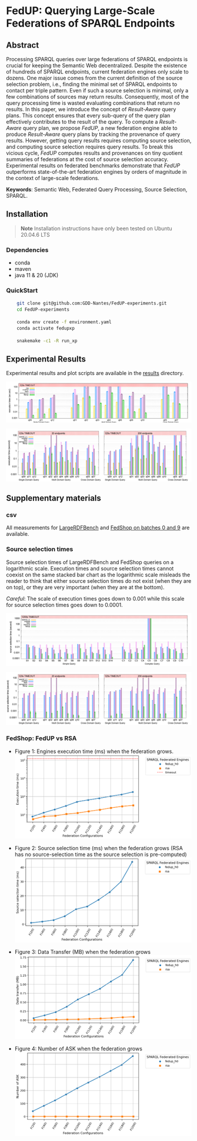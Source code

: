 # FedUP: Querying Large-Scale Federations of SPARQL Endpoints

## Abstract

Processing SPARQL queries over large federations of SPARQL endpoints is crucial for keeping the Semantic Web decentralized. Despite the existence of hundreds of SPARQL endpoints, current federation engines only scale to dozens. One major issue comes from the current definition of the source selection problem, i.e., finding the minimal set of SPARQL endpoints to contact per triple pattern. Even if such a source selection is minimal, only a few combinations of sources may return results. Consequently, most of the query processing time is wasted evaluating combinations that return no results. In this paper, we introduce the concept of *Result-Aware* query plans. This concept ensures that every sub-query of the query plan effectively contributes to the result of the query. To compute a *Result-Aware* query plan, we propose *FedUP*, a new federation engine able to produce *Result-Aware* query plans by tracking the provenance of query results. However, getting query results requires computing source selection, and computing source selection requires query results. To break this vicious cycle, *FedUP* computes results and provenances on tiny quotient summaries of federations at the cost of source selection accuracy. Experimental results on federated benchmarks demonstrate that *FedUP* outperforms state-of-the-art federation engines by orders of magnitude in the context of large-scale federations.

**Keywords**: Semantic Web, Federated Query Processing, Source Selection, SPARQL.

## Installation

> **Note**
> Installation instructions have only been tested on Ubuntu 20.04.6 LTS

### Dependencies

- conda
- maven
- java 11 & 20 (JDK)

### QuickStart

```bash
    git clone git@github.com:GDD-Nantes/FedUP-experiments.git
    cd FedUP-experiments
    
    conda env create -f environment.yaml
    conda activate fedupxp
    
    snakemake -c1 -R run_xp
```

## Experimental Results

Experimental results and plot scripts are available in the [results](https://github.com/GDD-Nantes/FedUP-experiments/tree/ask_issue%232/results) directory.

![...](results/fedshop_execution_time.png)

![...](results/fedshop_execution_time_batch_0_9.png)

[//]: # (### Step-by-step installation)

[//]: # ()
[//]: # (- Download datasets and queries.)

[//]: # ()
[//]: # (    ```bash)

[//]: # (    wget https://zenodo.org/record/8096581/files/datasets.tar.gz?download=1 && tar -zxf datasets.tar.gz)

[//]: # (    wget https://zenodo.org/record/8096581/files/queries.tar.gz?download=1 && tar -zxf queries.tar.gz)

[//]: # (    wget https://zenodo.org/record/8096581/files/summaries.tar.gz?download=1 && tar -zxf summaries.tar.gz)

[//]: # (    ```)

[//]: # ()
[//]: # (- Download and install Virtuoso &#40;Version 7.2.7&#41;. )

[//]: # ()
[//]: # (    ```bash)

[//]: # (    wget https://github.com/openlink/virtuoso-opensource/releases/download/v7.2.7/virtuoso-opensource-7.2.7.tar.gz)

[//]: # (    tar -zxf virtuoso-opensource-7.2.7.tar.gz)

[//]: # (    cd virtuoso-opensource-7.2.7)

[//]: # (    ./autogen.sh)

[//]: # (    ./configure)

[//]: # (    make && make install && make clean && make distclean)

[//]: # (    cd ..)

[//]: # (    ```)

[//]: # ()
[//]: # (    > **Note**)

[//]: # (    > If you have any problems installing Virtuoso, please refer to the Virtuoso installation instructions available [here]&#40;https://github.com/openlink/virtuoso-opensource&#41;. )

[//]: # ()
[//]: # (    Virtuoso will be installed in /usr/local. You can specify another directory when executing `make install`.)

[//]: # ()
[//]: # (    ```bash)

[//]: # (    make install prefix=/usr/local)

[//]: # (    ```)

[//]: # ()
[//]: # (- Update the Virtuoso configuration file.)

[//]: # ()
[//]: # (    ```bash)

[//]: # (    patch -u /usr/local/var/lib/virtuoso/db/virtuoso.ini -i config/virtuoso.ini.patch)

[//]: # (    ```)

[//]: # ()
[//]: # (- Run Virtuoso)

[//]: # ()
[//]: # (    ```bash)

[//]: # (    /usr/local/bin/virtuoso-t +configfile /usr/local/var/lib/virtuoso/db/virtuoso.ini # run Virtuoso in background)

[//]: # (    ```)

[//]: # ()
[//]: # (    Virtuoso can also be run in foreground)

[//]: # ()
[//]: # (    ```bash)

[//]: # (    /usr/local/bin/virtuoso-t +configfile /usr/local/var/lib/virtuoso/db/virtuoso.ini +foreground)

[//]: # (    ```)

[//]: # ()
[//]: # (- Load data into Virtuoso)

[//]: # ()
[//]: # (    ```bash)

[//]: # (    /usr/local/bin/isql "EXEC=ld_dir&#40;'`pwd`/datasets', '*.nq', 'NULL'&#41;;" # assuming Virtuoso has been installed in ./virtuoso-opensource-7.2.7)

[//]: # (    /usr/local/bin/isql "EXEC=rdf_loader_run&#40;&#41;;")

[//]: # (    /usr/local/bin/isql "EXEC=checkpoint;")

[//]: # (    ```)

[//]: # ()
[//]: # (    You can check the `DB.DBA.load_list` table to confirm that all datasets were loaded successfully. This is indicated by an `ll_state` value of `2` and an `ll_error` value of `NULL`. More information about the loading process is available [here]&#40;https://vos.openlinksw.com/owiki/wiki/VOS/VirtBulkRDFLoader&#41;.)

[//]: # ()
[//]: # (    ```bash)

[//]: # (    /usr/loca/bin/isql "EXEC=select * from DB.DBA.load_list;")

[//]: # (    ```)

[//]: # ()
[//]: # (    You can enumerate all named graphs using the following command for additional verification.)

[//]: # ()
[//]: # (    ```bash)

[//]: # (    /usr/local/bin/isql "EXEC=sparql select distinct ?g where {graph ?g {?s ?p ?o}};")

[//]: # (    ```)

[//]: # ()
[//]: # (    > **Note**)

[//]: # (    > You may have a permission denied error when loading the data into Virtuoso. You must authorize Virtuoso to access the data directory by adding the directory path to `DirsAllowed` in `/usr/local/var/lib/virtuoso/db/virtuoso.ini`.  )

[//]: # ()
[//]: # (- Download Apache Jena &#40;Version 4.7.0&#41;)

[//]: # (  )
[//]: # (    ```bash)

[//]: # (    wget https://archive.apache.org/dist/jena/binaries/apache-jena-4.7.0.tar.gz)

[//]: # (    tar -zxf apache-jena-4.7.0.tar.gz)

[//]: # (    ```)

[//]: # ()
[//]: # (- Load summaries into Apache Jena)

[//]: # ()
[//]: # (    ```bash)

[//]: # (    ./apache-jena-4.7.0/bin/tdb2.xloader --loc ./summaries/largerdfbench/fedup-h0 ./summaries/largerdfbench/fedup-h0.nq)

[//]: # (    ./apache-jena-4.7.0/bin/tdb2.xloader --loc ./summaries/largerdfbench/fedup-id ./datasets/largerdfbench.nq)

[//]: # ()
[//]: # (    ./apache-jena-4.7.0/bin/tdb2.xloader --loc ./summaries/fedshop/fedup-h0 ./summaries/fedshop/fedup-h0.nq)

[//]: # (    ./apache-jena-4.7.0/bin/tdb2.xloader --loc ./summaries/fedshop/fedup-id ./datasets/fedshop.nq)

[//]: # (    ```)

[//]: # ()
[//]: # (- Install project dependencies)

[//]: # ()
[//]: # (    > **Warning**)

[//]: # (    > The project uses Maven Toolchains. Make sure that the location of `java 11` and `java 20` is defined in `~/.m2/toolchains.xml`. )

[//]: # (  )
[//]: # (    ```bash)

[//]: # (    conda env create -f environment.yaml)

[//]: # (    conda activate fedupxp)

[//]: # ()
[//]: # (    mvn clean install)

[//]: # (    ```)

[//]: # ()
[//]: # (## Usage)

[//]: # ()
[//]: # (### Generate summaries)

[//]: # ()
[//]: # (- To create a `fedup` summary from a `.nq`:)

[//]: # ()
[//]: # (    ```bash)

[//]: # (    mvn exec:java -Dexec.mainClass="fr.univnantes.gdd.fedup.startup.GenerateSummaries" -Dexec.args="fedup -d <input> -o <output> -m <modulo>" -pl fedup)

[//]: # (    ```)

[//]: # ()
[//]: # (    > Entities &#40;IRIs&#41; are transformed as follows: https://dbpedia.org/page/France => https://dbpedia.org/ + hash&#40;page/France&#41; % m)

[//]: # (    )
[//]: # (    > Predicates remain unchanged)

[//]: # (    )
[//]: # (    > Literals are transformed as follows: "France" => "Any")

[//]: # ()
[//]: # (- To transform a SPARQL query Q into a SPARQL query Q' that can be executed on a `fedup` summary:)

[//]: # ()
[//]: # (    ```bash)

[//]: # (    mvn exec:java -Dexec.mainClass="fr.univnantes.gdd.fedup.startup.GenerateSummaries" -Dexec.args="fedup -f <input> -o <output> -m <modulo>" -pl fedup)

[//]: # (    ```)

[//]: # ()
[//]: # (- To create a `HiBiSCuS` summary from a federation:)

[//]: # (  )
[//]: # (    ```bash)

[//]: # (    mvn exec:java -Dexec.mainClass="fr.univnantes.gdd.fedup.startup.GenerateSummaries" -Dexec.args="hibiscus -e <endpoints> -o <output>" -pl fedup)

[//]: # (    ```)

[//]: # ()
[//]: # (    > More information about HiBiSCuS summaries [here]&#40;https://2014.eswc-conferences.org/sites/default/files/papers/paper_50.pdf&#41;.)

[//]: # ()
[//]: # (- To create a `CostFed` summary from a federation:)

[//]: # ()
[//]: # (    ```bash)

[//]: # (    mvn exec:java -Dexec.mainClass="fr.univnantes.gdd.fedup.startup.GenerateSummaries" -Dexec.args="costfed -e <endpoints> -o <output> -b <branchingFactor>" -pl fedup)

[//]: # (    ```)

[//]: # ()
[//]: # (    > More information about CostFed summaries [here]&#40;https://svn.aksw.org/papers/2018/SEMANTICS_CostFed/public.pdf&#41;.)

[//]: # ()
[//]: # (### Run Experiments)

[//]: # ()
[//]: # (```bash)

[//]: # (snakemake -C virtuoso=/usr/local run="[1,2,3]" workload="[largerdfbench,fedshop]" approach="[fedup-id,fedup-h0,fedx,hibiscus-index,costfed-index,costfed-noopt]" -c1)

[//]: # (```)

[//]: # ()
[//]: # (It is possible to run a specific query, e.g., query Q1g of FedShop using fedup-h0.)

[//]: # ()
[//]: # (```bash)

[//]: # (snakemake -C virtuoso=/usr/local -c1 output/fedshop/fedup-h0/Q1g.1.csv)

[//]: # (```)

[//]: # ()
[//]: # (## Dataset and Queries)

[//]: # ()
[//]: # (In our paper, we use [LargeRDFBench]&#40;https://github.com/dice-group/LargeRDFBench&#41; and [FedShop]&#40;https://github.com/GDD-Nantes/FedShop&#41; to compare FedUP with state-of-the-art federation engines. LargeRDFBench is the most commonly used benchmark to evaluate the performance of federation engines. FedShop is a new benchmark to test the scalability of federation engines.)

[//]: # ()
[//]: # (LargeRDFBench and FedShop queries are available in the [queries]&#40;https://github.com/GDD-Nantes/FedUP-experiments/tree/ask_issue%232/queries&#41; directory, while datasets are available [online]&#40;https://drive.google.com/file/d/1Q4ZwiwTRzRvj9m3jZN-w3R9MIi0xvLGm/view?usp=share_link&#41;.)

[//]: # ()
[//]: # (## Experimental Results)

## Supplementary materials

### csv

All measurements for [LargeRDFBench](results/results_largerdfbench.csv) and [FedShop on batches 0 and
9](results/results_fedshop.csv) are available.

### Source selection times

Source selection times of LargeRDFBench and FedShop queries on a
logarithmic scale. Execution times and source selection times cannot
coexist on the same stacked bar chart as the logarithmic scale
misleads the reader to think that either source selection times do not
exist (when they are on top), or they are very important (when they
are at the bottom).

*Careful*: The scale of execution times goes down to 0.001 while this
scale for source selection times goes down to 0.0001.

![image](results/largerdfbench_source_selection_time.png)

![image](results/fedshop_source_selection_time_batch_0_9.png)



### FedShop: FedUP vs RSA
- Figure 1: Engines execution time (ms) when the federation grows.
![image](results/exec_time.png)

- Figure 2: Source selection time (ms) when the federation grows (RSA has no source-selection time as the source selection is pre-computed)
![image](results/source_selection_time.png)

- Figure 3: Data Transfer (MB) when the federation grows
![image](results/data_transfer.png)

- Figure 4: Number of ASK when the federation grows
![image](results/ask.png)




